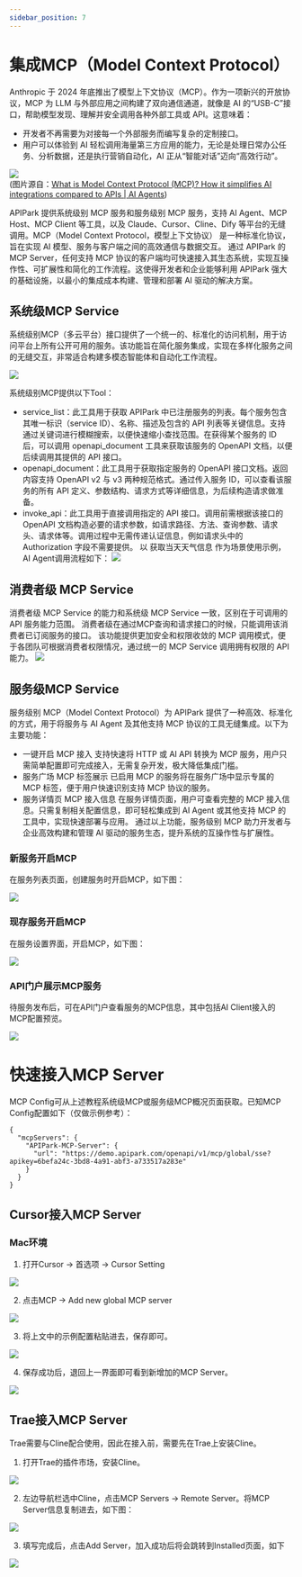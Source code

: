 ```yaml
---
sidebar_position: 7
---
```


# 集成MCP（Model Context Protocol）
Anthropic 于 2024 年底推出了模型上下文协议（MCP）。作为一项新兴的开放协议，MCP 为 LLM 与外部应用之间构建了双向通信通道，就像是 AI 的“USB-C”接口，帮助模型发现、理解并安全调用各种外部工具或 API。这意味着：
- 开发者不再需要为对接每一个外部服务而编写复杂的定制接口。
- 用户可以体验到 AI 轻松调用海量第三方应用的能力，无论是处理日常办公任务、分析数据，还是执行营销自动化，AI 正从“智能对话”迈向“高效行动”。

![](images/2025-04-17/5c66ac7fe14cfb3589ba6f3d87f2ebb396bb008bb4405fee8f45925be5c8593c.png)  
(图片源自：[What is Model Context Protocol (MCP)? How it simplifies AI integrations compared to APIs | AI Agents](https://norahsakal.com/blog/mcp-vs-api-model-context-protocol-explained/))

APIPark 提供系统级别 MCP 服务和服务级别 MCP 服务，支持 AI Agent、MCP Host、MCP Client 等工具，以及 Claude、Cursor、Cline、Dify 等平台的无缝调用。MCP（Model Context Protocol，模型上下文协议） 是一种标准化协议，旨在实现 AI 模型、服务与客户端之间的高效通信与数据交互。
通过 APIPark 的 MCP Server，任何支持 MCP 协议的客户端均可快速接入其生态系统，实现互操作性、可扩展性和简化的工作流程。这使得开发者和企业能够利用 APIPark 强大的基础设施，以最小的集成成本构建、管理和部署 AI 驱动的解决方案。

## 系统级MCP Service
系统级别MCP（多云平台）接口提供了一个统一的、标准化的访问机制，用于访问平台上所有公开可用的服务。该功能旨在简化服务集成，实现在多样化服务之间的无缝交互，非常适合构建多模态智能体和自动化工作流程。

![](images/2025-04-17/407d7295fd85a1babf4766765288cd0054720c853579f9a3c4f6a1dd7b9bd19b.png)  

系统级别MCP提供以下Tool：
- service_list：此工具用于获取 APIPark 中已注册服务的列表。每个服务包含其唯一标识（service ID）、名称、描述及包含的 API 列表等关键信息。支持通过关键词进行模糊搜索，以便快速缩小查找范围。在获得某个服务的 ID 后，可以调用 openapi_document 工具来获取该服务的 OpenAPI 文档，以便后续调用其提供的 API 接口。
- openapi_document：此工具用于获取指定服务的 OpenAPI 接口文档。返回内容支持 OpenAPI v2 与 v3 两种规范格式。通过传入服务 ID，可以查看该服务的所有 API 定义、参数结构、请求方式等详细信息，为后续构造请求做准备。
- invoke_api：此工具用于直接调用指定的 API 接口。调用前需根据该接口的 OpenAPI 文档构造必要的请求参数，如请求路径、方法、查询参数、请求头、请求体等。调用过程中无需传递认证信息，例如请求头中的 Authorization 字段不需要提供。
以 获取当天天气信息 作为场景使用示例，AI Agent调用流程如下：
![](images/2025-04-17/be8e4a71fe0b95ec8daee0b547c01ace8b6743b177ae4ee656fc8b0387d8d128.png)  

## 消费者级 MCP Service
消费者级 MCP Service 的能力和系统级 MCP Service 一致，区别在于可调用的 API 服务能力范围。 消费者级在通过MCP查询和请求接口的时候，只能调用该消费者已订阅服务的接口。
该功能提供更加安全和权限收敛的 MCP 调用模式，便于各团队可根据消费者权限情况，通过统一的 MCP Service 调用拥有权限的 API 能力。
![](images/2025-07-24/7821b76572794cb24c30426021394852a26e813e9e6bc0d708c68691f1b6d1d6.png)  


## 服务级MCP Service
服务级别 MCP（Model Context Protocol）为 APIPark 提供了一种高效、标准化的方式，用于将服务与 AI Agent 及其他支持 MCP 协议的工具无缝集成。以下为主要功能：
- 一键开启 MCP 接入
支持快速将 HTTP 或 AI API 转换为 MCP 服务，用户只需简单配置即可完成接入，无需复杂开发，极大降低集成门槛。
- 服务广场 MCP 标签展示
已启用 MCP 的服务将在服务广场中显示专属的 MCP 标签，便于用户快速识别支持 MCP 协议的服务。
- 服务详情页 MCP 接入信息
在服务详情页面，用户可查看完整的 MCP 接入信息。只需复制相关配置信息，即可轻松集成到 AI Agent 或其他支持 MCP 的工具中，实现快速部署与应用。
通过以上功能，服务级别 MCP 助力开发者与企业高效构建和管理 AI 驱动的服务生态，提升系统的互操作性与扩展性。
### 新服务开启MCP
在服务列表页面，创建服务时开启MCP，如下图：

![](images/2025-04-17/65b637490205f5489a640c7ae8240f8d64a393ab58f4f2ab9a2d43741bcd82e3.png)  

### 现存服务开启MCP
在服务设置界面，开启MCP，如下图：

![](images/2025-04-17/b4a6228731755144da941173a2136d57ad81ebd822679b3639ae76f82bcd0e05.png)  

### API门户展示MCP服务
待服务发布后，可在API门户查看服务的MCP信息，其中包括AI Client接入的MCP配置预览。

![](images/2025-04-17/7737389269bde43624b1240b5762aaaa5b4dab9e6b9dc96370de44d2dddf9845.png)  

# 快速接入MCP Server
MCP Config可从上述教程系统级MCP或服务级MCP概况页面获取。已知MCP Config配置如下（仅做示例参考）：
```
{
  "mcpServers": {
    "APIPark-MCP-Server": {
      "url": "https://demo.apipark.com/openapi/v1/mcp/global/sse?apikey=6befa24c-3bd8-4a91-abf3-a733517a283e"
    }
  }
}
```
## Cursor接入MCP Server 
### Mac环境
1. 打开Cursor -> 首选项 -> Cursor Setting

![](images/2025-04-17/ff9fd6b2880c06086e026e62d75c6b47654f7829302f5e63f80f1f0083804caf.png)  

2. 点击MCP -> Add new global MCP server

![](images/2025-04-17/e6885e9570fc90f5444573f82f41faf27faed9f07a7014330d2dc92ef82a624c.png)  

3. 将上文中的示例配置粘贴进去，保存即可。

![](images/2025-04-17/9b42d344aacf3044312f81d2a7800e92634e10422016542ceebf47ab6abb2bb7.png)  

4. 保存成功后，退回上一界面即可看到新增加的MCP Server。

![](images/2025-04-17/91fcfe67c9e9408008c0ded015180ab7b74a5ca4cc69b7d24d16359e0fc9347f.png)  

## Trae接入MCP Server
Trae需要与Cline配合使用，因此在接入前，需要先在Trae上安装Cline。
1. 打开Trae的插件市场，安装Cline。

![](images/2025-04-17/ea7c162087c63c25523896b9da54ce04f58ec3da47d3e1c2a1c4b45bdc218aad.png)  

2. 左边导航栏选中Cline，点击MCP Servers -> Remote Server。将MCP Server信息复制进去，如下图：

![](images/2025-04-17/4f17f66d95ecc97a2fb3d1ade21cf96988b4fe4ec83fd118a76b65fd7bf439b4.png)  

3. 填写完成后，点击Add Server，加入成功后将会跳转到Installed页面，如下

![](images/2025-04-17/4f17f66d95ecc97a2fb3d1ade21cf96988b4fe4ec83fd118a76b65fd7bf439b4.png)  

